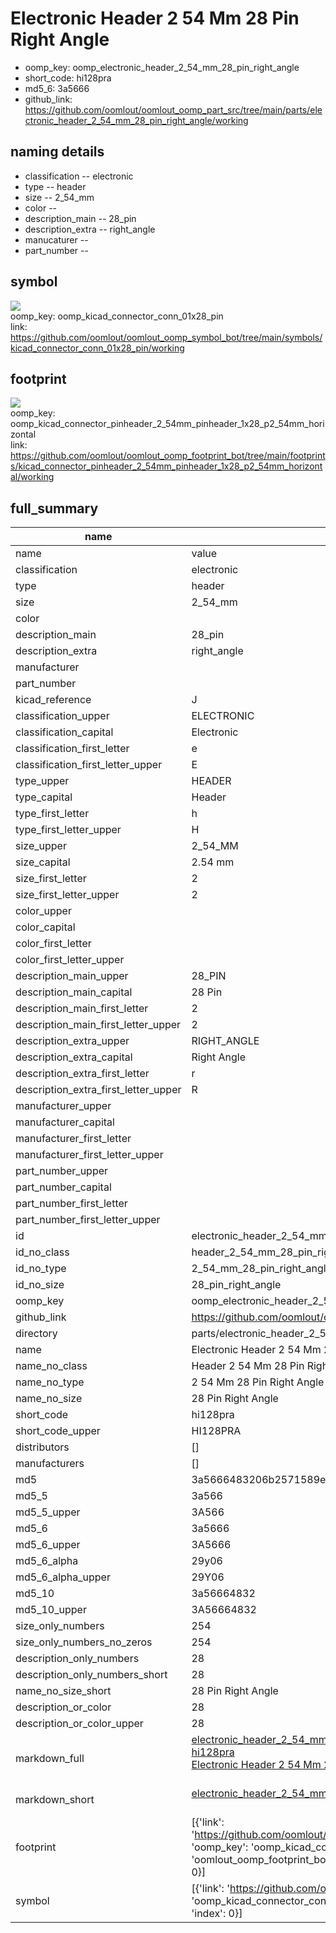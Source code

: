 # Electronic Header 2 54 Mm 28 Pin Right Angle

  
* oomp_key: oomp_electronic_header_2_54_mm_28_pin_right_angle 
* short_code: hi128pra
* md5_6: 3a5666  
* github_link: https://github.com/oomlout/oomlout_oomp_part_src/tree/main/parts/electronic_header_2_54_mm_28_pin_right_angle/working  
## naming details
* classification -- electronic
* type -- header
* size -- 2_54_mm
* color -- 
* description_main -- 28_pin
* description_extra -- right_angle
* manucaturer -- 
* part_number -- 



## symbol

![](symbol/{index}/working/working_600.png)  
oomp_key: oomp_kicad_connector_conn_01x28_pin  
link: https://github.com/oomlout/oomlout_oomp_symbol_bot/tree/main/symbols/kicad_connector_conn_01x28_pin/working  

## footprint

![](footprint/{index}/working/working_600.png)  
oomp_key: oomp_kicad_connector_pinheader_2_54mm_pinheader_1x28_p2_54mm_horizontal  
link: https://github.com/oomlout/oomlout_oomp_footprint_bot/tree/main/footprints/kicad_connector_pinheader_2_54mm_pinheader_1x28_p2_54mm_horizontal/working  

## full_summary
| name | value | 
| --- | --- | 
| name | value | 
| classification | electronic | 
| type | header | 
| size | 2_54_mm | 
| color |  | 
| description_main | 28_pin | 
| description_extra | right_angle | 
| manufacturer |  | 
| part_number |  | 
| kicad_reference | J | 
| classification_upper | ELECTRONIC | 
| classification_capital | Electronic | 
| classification_first_letter | e | 
| classification_first_letter_upper | E | 
| type_upper | HEADER | 
| type_capital | Header | 
| type_first_letter | h | 
| type_first_letter_upper | H | 
| size_upper | 2_54_MM | 
| size_capital | 2.54 mm | 
| size_first_letter | 2 | 
| size_first_letter_upper | 2 | 
| color_upper |  | 
| color_capital |  | 
| color_first_letter |  | 
| color_first_letter_upper |  | 
| description_main_upper | 28_PIN | 
| description_main_capital | 28 Pin | 
| description_main_first_letter | 2 | 
| description_main_first_letter_upper | 2 | 
| description_extra_upper | RIGHT_ANGLE | 
| description_extra_capital | Right Angle | 
| description_extra_first_letter | r | 
| description_extra_first_letter_upper | R | 
| manufacturer_upper |  | 
| manufacturer_capital |  | 
| manufacturer_first_letter |  | 
| manufacturer_first_letter_upper |  | 
| part_number_upper |  | 
| part_number_capital |  | 
| part_number_first_letter |  | 
| part_number_first_letter_upper |  | 
| id | electronic_header_2_54_mm_28_pin_right_angle | 
| id_no_class | header_2_54_mm_28_pin_right_angle | 
| id_no_type | 2_54_mm_28_pin_right_angle | 
| id_no_size | 28_pin_right_angle | 
| oomp_key | oomp_electronic_header_2_54_mm_28_pin_right_angle | 
| github_link | https://github.com/oomlout/oomlout_oomp_part_src/tree/main/parts/electronic_header_2_54_mm_28_pin_right_angle/working | 
| directory | parts/electronic_header_2_54_mm_28_pin_right_angle | 
| name | Electronic Header 2 54 Mm 28 Pin Right Angle | 
| name_no_class | Header 2 54 Mm 28 Pin Right Angle | 
| name_no_type | 2 54 Mm 28 Pin Right Angle | 
| name_no_size | 28 Pin Right Angle | 
| short_code | hi128pra | 
| short_code_upper | HI128PRA | 
| distributors | [] | 
| manufacturers | [] | 
| md5 | 3a5666483206b2571589e53e6804d18f | 
| md5_5 | 3a566 | 
| md5_5_upper | 3A566 | 
| md5_6 | 3a5666 | 
| md5_6_upper | 3A5666 | 
| md5_6_alpha | 29y06 | 
| md5_6_alpha_upper | 29Y06 | 
| md5_10 | 3a56664832 | 
| md5_10_upper | 3A56664832 | 
| size_only_numbers | 254 | 
| size_only_numbers_no_zeros | 254 | 
| description_only_numbers | 28 | 
| description_only_numbers_short | 28 | 
| name_no_size_short | 28 Pin Right Angle | 
| description_or_color | 28 | 
| description_or_color_upper | 28 | 
| markdown_full | [electronic_header_2_54_mm_28_pin_right_angle](https://github.com/oomlout/oomlout_oomp_part_src/tree/main/parts/electronic_header_2_54_mm_28_pin_right_angle/working)<br>[hi128pra](https://github.com/oomlout/oomlout_oomp_part_src/tree/main/parts/electronic_header_2_54_mm_28_pin_right_angle/working)<br>[Electronic Header 2 54 Mm 28 Pin Right Angle](https://github.com/oomlout/oomlout_oomp_part_src/tree/main/parts/electronic_header_2_54_mm_28_pin_right_angle/working)<br><br> | 
| markdown_short | [electronic_header_2_54_mm_28_pin_right_angle](https://github.com/oomlout/oomlout_oomp_part_src/tree/main/parts/electronic_header_2_54_mm_28_pin_right_angle/working)<br><br> | 
| footprint | [{'link': 'https://github.com/oomlout/oomlout_oomp_footprint_bot/tree/main/foootprntss/kicad_connector_pinheader_2_54mm_pinheader_1x28_p2_54mm_horizontal', 'oomp_key': 'oomp_kicad_connector_pinheader_2_54mm_pinheader_1x28_p2_54mm_horizontal', 'directory': 'oomlout_oomp_footprint_bot/footprints/kicad_connector_pinheader_2_54mm_pinheader_1x28_p2_54mm_horizontal//working/working.kicad_mod', 'index': 0}] | 
| symbol | [{'link': 'https://github.com/oomlout/oomlout_oomp_symbol_bot/tree/main/symbols/kicad_connector_conn_01x28_pin', 'oomp_key': 'oomp_kicad_connector_conn_01x28_pin', 'directory': 'oomlout_oomp_symbol_bot/symbols/kicad_connector_conn_01x28_pin//working/working.kicad_sym', 'index': 0}] | 
